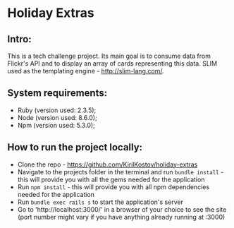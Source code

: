 # Holiday Extras

## Intro:
This is a tech challenge project. Its main goal is to consume data from Flickr's API and to display an array of cards representing this data.
SLIM used as the templating engine - http://slim-lang.com/.

## System requirements:
* Ruby (version used: 2.3.5);
* Node (version used: 8.6.0);
* Npm (version used: 5.3.0);

## How to run the project locally:
* Clone the repo - https://github.com/KirilKostov/holiday-extras
* Navigate to the projects folder in the terminal and run ```bundle install``` - this will provide you with all the gems needed for the application
* Run ```npm install``` - this will provide you with all npm dependencies needed for the application
* Run ```bundle exec rails s``` to start the application's server
* Go to 'http://localhost:3000/' in a browser of your choice to see the site (port number might vary if you have anything already running at :3000)
